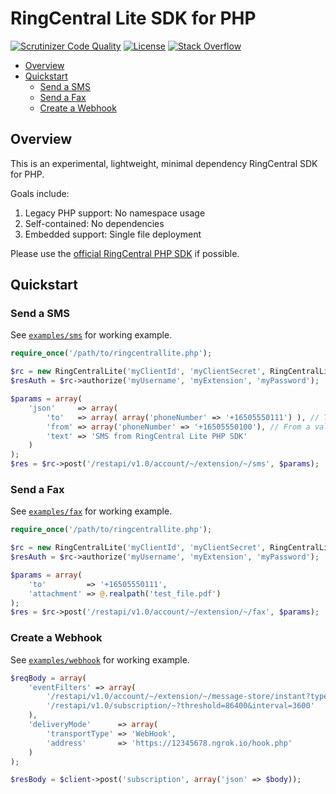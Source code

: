 RingCentral Lite SDK for PHP
============================

[![Scrutinizer Code Quality][scrutinizer-status-svg]][scrutinizer-status-link]
[![License][license-svg]][license-link]
[![Stack Overflow][stackoverflow-svg]][stackoverflow-url]

- [Overview](#overview)
- [Quickstart](#quickstart)
  - [Send a SMS](#send-a-sms)
  - [Send a Fax](#send-a-fax)
  - [Create a Webhook](#create-a-webhook)

## Overview

This is an experimental, lightweight, minimal dependency RingCentral SDK for PHP.

Goals include:

1. Legacy PHP support: No namespace usage
1. Self-contained: No dependencies
1. Embedded support: Single file deployment

Please use the [official RingCentral PHP SDK](https://github.com/ringcentral/ringcentral-php) if possible.

## Quickstart

### Send a SMS

See [`examples/sms`](examples/sms) for working example.

```php
require_once('/path/to/ringcentrallite.php');

$rc = new RingCentralLite('myClientId', 'myClientSecret', RingCentralLite::RC_SERVER_SANDBOX);
$resAuth = $rc->authorize('myUsername', 'myExtension', 'myPassword');

$params = array(
    'json'     => array(
        'to'   => array( array('phoneNumber' => '+16505550111') ), // Text this number
        'from' => array('phoneNumber' => '+16505550100'), // From a valid RingCentral number
        'text' => 'SMS from RingCentral Lite PHP SDK'
    )
);
$res = $rc->post('/restapi/v1.0/account/~/extension/~/sms', $params);
```

### Send a Fax

See [`examples/fax`](examples/fax) for working example.

```php
require_once('/path/to/ringcentrallite.php');

$rc = new RingCentralLite('myClientId', 'myClientSecret', RingCentralLite::RC_SERVER_SANDBOX);
$resAuth = $rc->authorize('myUsername', 'myExtension', 'myPassword');

$params = array(
    'to'         => '+16505550111',
    'attachment' => @.realpath('test_file.pdf')
);
$res = $rc->post('/restapi/v1.0/account/~/extension/~/fax', $params);
```

### Create a Webhook

See [`examples/webhook`](examples/webhook) for working example.

```php
$reqBody = array(
    'eventFilters' => array(
        '/restapi/v1.0/account/~/extension/~/message-store/instant?type=SMS',
        '/restapi/v1.0/subscription/~?threshold=86400&interval=3600'
    ),
    'deliveryMode'      => array(
        'transportType' => 'WebHook',
        'address'       => 'https://12345678.ngrok.io/hook.php'
    )
);

$resBody = $client->post('subscription', array('json' => $body));
```

 [scrutinizer-status-svg]: https://scrutinizer-ci.com/g/grokify/ringcentral-sdk-php-lite/badges/quality-score.png?b=master
 [scrutinizer-status-link]: https://scrutinizer-ci.com/g/grokify/ringcentral-sdk-php-lite/?branch=master
 [license-svg]: https://img.shields.io/badge/license-MIT-blue.svg
 [license-link]: https://github.com/grokify/ringcentral-sdk-php-lite/blob/master/LICENSE.txt
 [stackoverflow-svg]: https://img.shields.io/badge/stack%20overflow-ringcentral-orange.svg
 [stackoverflow-url]: https://stackoverflow.com/questions/tagged/ringcentral

